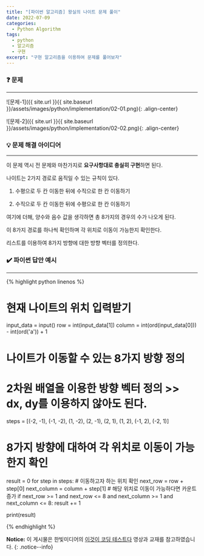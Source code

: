 ```yaml
---
title: "[파이썬 알고리즘] 왕실의 나이트 문제 풀이"
date: 2022-07-09
categories:
  - Python Algorithm
tags:
  - python
  - 알고리즘
  - 구현
excerpt: "구현 알고리즘을 이용하여 문제를 풀어보자"
---
```


### ❓ 문제

---

![문제-1]({{ site.url }}{{ site.baseurl }}/assets/images/python/implementation/02-01.png){: .align-center}

![문제-2]({{ site.url }}{{ site.baseurl }}/assets/images/python/implementation/02-02.png){: .align-center}


### 💡 문제 해결 아이디어

---

이 문제 역시 전 문제와 마찬가지로 **요구사항대로 충실히 구현**하면 된다.

나이트는 2가지 경로로 움직일 수 있는 규칙이 있다.

1. 수평으로 두 칸 이동한 뒤에 수직으로 한 칸 이동하기

2. 수직으로 두 칸 이동한 뒤에 수평으로 한 칸 이동하기

여기에 더해, 양수와 음수 값을 생각하면 총 8가지의 경우의 수가 나오게 된다.

이 8가지 경로를 하나씩 확인하며 각 위치로 이동이 가능한지 확인한다.

리스트를 이용하여 8가지 방향에 대한 방향 벡터를 정의한다.

### ✔️ 파이썬 답안 예시

---

{% highlight python linenos %}

# 현재 나이트의 위치 입력받기
input_data = input()
row = int(input_data[1])
column = int(ord(input_data[0])) - int(ord('a')) + 1

# 나이트가 이동할 수 있는 8가지 방향 정의
# 2차원 배열을 이용한 방향 벡터 정의 >> dx, dy를 이용하지 않아도 된다.
steps = [(-2, -1), (-1, -2), (1, -2), (2, -1), (2, 1), (1, 2), (-1, 2), (-2, 1)]

# 8가지 방향에 대하여 각 위치로 이동이 가능한지 확인
result = 0
for step in steps:
    # 이동하고자 하는 위치 확인
    next_row = row + step[0]
    next_column = column + step[1]
    # 해당 위치로 이동이 가능하다면 카운트 증가
    if next_row >= 1 and next_row <= 8 and next_column >= 1 and next_column <= 8:
        result += 1

print(result)

{% endhighlight %}


**Notice:** 이 게시물은 한빛미디어의 [이것이 코딩 테스트다](https://www.youtube.com/watch?v=QhMY4t2xwG0) 영상과 교재를 참고하였습니다.
{: .notice--info}